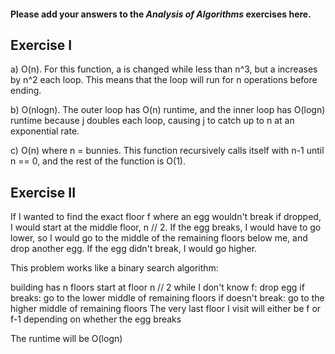 #### Please add your answers to the ***Analysis of  Algorithms*** exercises here.

## Exercise I

a)
O(n). For this function, a is changed while less than n^3, but a increases by n^2 each loop. This means that the loop will run for n operations before ending.

b)
O(nlogn). The outer loop has O(n) runtime, and the inner loop has O(logn) runtime because j doubles each loop, causing j to catch up to n at an exponential rate.

c)
O(n) where n = bunnies. This function recursively calls itself with n-1 until n == 0, and the rest of the function is O(1).

## Exercise II

If I wanted to find the exact floor f where an egg wouldn't break if dropped, I would start at the middle floor, n // 2.
If the egg breaks, I would have to go lower, so I would go to the middle of the remaining floors below me, and drop another egg. If the egg didn't break, I would go higher.

This problem works like a binary search algorithm:

building has n floors
start at floor n // 2
while I don't know f:
  drop egg
  if breaks:
    go to the lower middle of remaining floors
  if doesn't break:
    go to the higher middle of remaining floors
  The very last floor I visit will either be f or f-1 depending
  on whether the egg breaks

The runtime will be O(logn)

